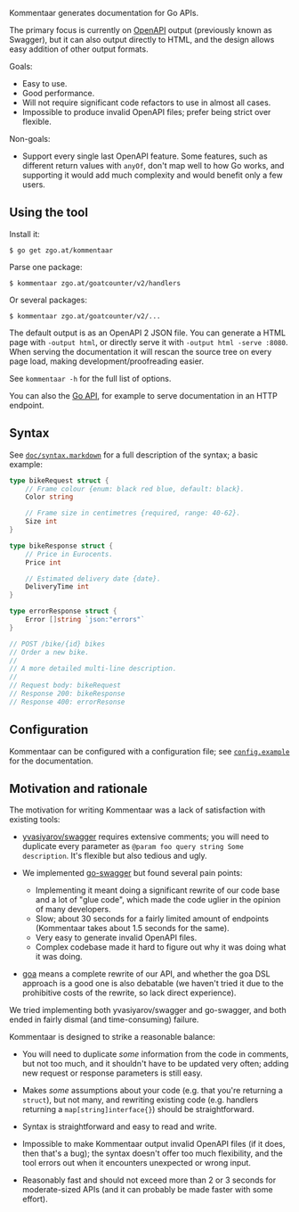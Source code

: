 Kommentaar generates documentation for Go APIs.

The primary focus is currently on [OpenAPI](https://github.com/OAI/OpenAPI-Specification)
output (previously known as Swagger), but it can also output directly to HTML,
and the design allows easy addition of other output formats.

Goals:

- Easy to use.
- Good performance.
- Will not require significant code refactors to use in almost all cases.
- Impossible to produce invalid OpenAPI files; prefer being strict over
  flexible.

Non-goals:

- Support every single last OpenAPI feature. Some features, such as different
  return values with `anyOf`, don't map well to how Go works, and supporting it
  would add much complexity and would benefit only a few users.

Using the tool
--------------

Install it:

    $ go get zgo.at/kommentaar

Parse one package:

    $ kommentaar zgo.at/goatcounter/v2/handlers

Or several packages:

    $ kommentaar zgo.at/goatcounter/v2/...

The default output is as an OpenAPI 2 JSON file. You can generate a HTML page
with `-output html`, or directly serve it with `-output html -serve :8080`. When
serving the documentation it will rescan the source tree on every page load,
making development/proofreading easier.

See `kommentaar -h` for the full list of options.

You can also the [Go API], for example to serve documentation in an HTTP
endpoint.

[Go API]: https://godocs.io/zgo.at/kommentaar


Syntax
------

See [`doc/syntax.markdown`](doc/syntax.markdown) for a full description of the
syntax; a basic example:

```go
type bikeRequest struct {
	// Frame colour {enum: black red blue, default: black}.
	Color string

	// Frame size in centimetres {required, range: 40-62}.
	Size int
}

type bikeResponse struct {
	// Price in Eurocents.
	Price int

	// Estimated delivery date {date}.
	DeliveryTime int
}

type errorResponse struct {
	Error []string `json:"errors"`
}

// POST /bike/{id} bikes
// Order a new bike.
//
// A more detailed multi-line description.
//
// Request body: bikeRequest
// Response 200: bikeResponse
// Response 400: errorResonse
```

Configuration
-------------

Kommentaar can be configured with a configuration file; see
[`config.example`](config.example) for the documentation.

Motivation and rationale
------------------------

The motivation for writing Kommentaar was a lack of satisfaction with existing
tools:

- [yvasiyarov/swagger](https://github.com/yvasiyarov/swagger) requires extensive
  comments; you will need to duplicate every parameter as `@param foo query
  string Some description`. It's flexible but also tedious and ugly.

- We implemented [go-swagger](https://github.com/go-swagger/go-swagger) but
  found several pain points:

  - Implementing it meant doing a significant rewrite of our code base and a lot
	of "glue code", which made the code uglier in the opinion of many
	developers.
  - Slow; about 30 seconds for a fairly limited amount of endpoints (Kommentaar
	takes about 1.5 seconds for the same).
  - Very easy to generate invalid OpenAPI files.
  - Complex codebase made it hard to figure out why it was doing what it was
	doing.

- [goa](https://github.com/goadesign/goa) means a complete rewrite of our API,
  and whether the goa DSL approach is a good one is also debatable (we haven't
  tried it due to the prohibitive costs of the rewrite, so lack direct
  experience).

We tried implementing both yvasiyarov/swagger and go-swagger, and both ended in
fairly dismal (and time-consuming) failure.

Kommentaar is designed to strike a reasonable balance:

- You will need to duplicate *some* information from the code in comments, but
  not too much, and it shouldn't have to be updated very often; adding new
  request or response parameters is still easy.

- Makes *some* assumptions about your code (e.g. that you're returning a
  `struct`), but not many, and rewriting existing code (e.g. handlers returning
  a `map[string]interface{}`) should be straightforward.

- Syntax is straightforward and easy to read and write.

- Impossible to make Kommentaar output invalid OpenAPI files (if it does, then
  that's a bug); the syntax doesn't offer too much flexibility, and the tool
  errors out when it encounters unexpected or wrong input.

- Reasonably fast and should not exceed more than 2 or 3 seconds for
  moderate-sized APIs (and it can probably be made faster with some effort).
